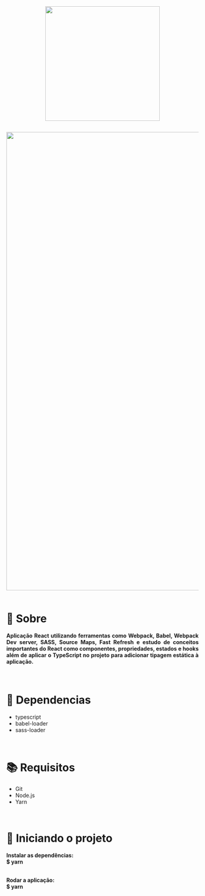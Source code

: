 <div align="center">
  <img src="" width="300" >
</div>

##

<img src="" width="1200"/>

<br>
<br>

<h1>📃 Sobre</h1>
 
<h4 align="justify">Aplicação React utilizando ferramentas como Webpack, Babel, Webpack Dev server, SASS, Source Maps, Fast Refresh e estudo de conceitos importantes do React como componentes, propriedades, estados e hooks além de aplicar o TypeScript no  projeto para adicionar tipagem estática à aplicação.</h4>

<br>

<h1>🔧 Dependencias</h1>

<ul>
  <li>typescript</li>
  <li>babel-loader</li>
  <li>sass-loader</li>
 
</ul>

<br>

<h1>📚 Requisitos</h1>

<ul>
  <li>Git</li>
  <li>Node.js</li>
  <li>Yarn</li>
 </ul>

   <br>
   
<h1>🚀 Iniciando o projeto</h1>

<h4>
  Instalar as dependências:
  <br>
  $ yarn
  
  <br>
  <br>
  
  Rodar a aplicação:
  <br>
  $ yarn 
</h4>
